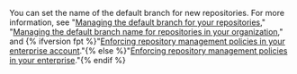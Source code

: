 You can set the name of the default branch for new repositories. For more information, see "[Managing the default branch for your repositories](/github/setting-up-and-managing-your-github-user-account/managing-the-default-branch-name-for-your-repositories)," "[Managing the default branch name for repositories in your organization](/organizations/managing-organization-settings/managing-the-default-branch-name-for-repositories-in-your-organization)," and {% ifversion fpt %}"[Enforcing repository management policies in your enterprise account](/github/setting-up-and-managing-your-enterprise/enforcing-repository-management-policies-in-your-enterprise-account#enforcing-a-policy-on-the-default-branch-name)."{% else %}"[Enforcing repository management policies in your enterprise](/admin/policies/enforcing-repository-management-policies-in-your-enterprise#enforcing-a-policy-on-the-default-branch-name)."{% endif %}
